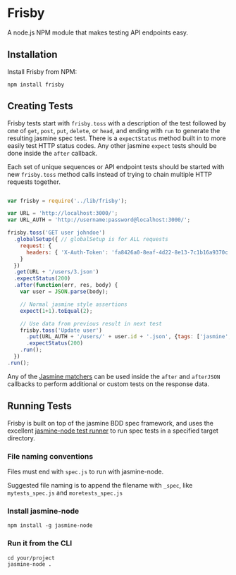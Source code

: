 # Frisby

A node.js NPM module that makes testing API endpoints easy.


## Installation

Install Frisby from NPM:

    npm install frisby


## Creating Tests

Frisby tests start with `frisby.toss` with a description of the test followed by one of `get`, `post`, `put`, `delete`, or `head`, and ending with `run` to generate the resulting jasmine spec test. There is a `expectStatus` method built in to more easily test HTTP status codes. Any other jasmine `expect` tests should be done inside the `after` callback.

Each set of unique sequences or API endpoint tests should be started with new `frisby.toss` method calls instead of trying to chain multiple HTTP requests together.

```javascript

var frisby = require('../lib/frisby');

var URL = 'http://localhost:3000/';
var URL_AUTH = 'http://username:password@localhost:3000/';

frisby.toss('GET user johndoe')
  .globalSetup({ // globalSetup is for ALL requests
    request: {
      headers: { 'X-Auth-Token': 'fa8426a0-8eaf-4d22-8e13-7c1b16a9370c' }
    }
  })
  .get(URL + '/users/3.json')
  .expectStatus(200)
  .after(function(err, res, body) {
  	var user = JSON.parse(body);

  	// Normal jasmine style assertions
  	expect(1+1).toEqual(2);

  	// Use data from previous result in next test
    frisby.toss('Update user')
      .put(URL_AUTH + '/users/' + user.id + '.json', {tags: ['jasmine', 'bdd']})
      .expectStatus(200)
    .run();
  })
.run();

```

Any of the [Jasmine matchers](https://github.com/pivotal/jasmine/wiki/Matchers) can be used inside the `after` and `afterJSON` callbacks to perform additional or custom tests on the response data.

## Running Tests

Frisby is built on top of the jasmine BDD spec framework, and uses the excellent [jasmine-node test runner](https://github.com/mhevery/jasmine-node) to run spec tests in a specified target directory.  

### File naming conventions

Files must end with `spec.js` to run with jasmine-node.

Suggested file naming is to append the filename with `_spec`, like `mytests_spec.js` and `moretests_spec.js`

### Install jasmine-node

    npm install -g jasmine-node

### Run it from the CLI

    cd your/project
    jasmine-node .